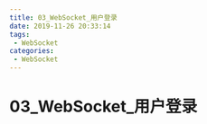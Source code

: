 ```yaml
---
title: 03_WebSocket_用户登录
date: 2019-11-26 20:33:14
tags: 
 - WebSocket
categories:
 - WebSocket
---
```


# 03_WebSocket_用户登录

